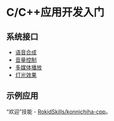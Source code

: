 # C/C++应用开发入门

## 系统接口

- [语音合成](cplusplus/tts.md)
- [音量控制](cplusplus/volume_ctrl.md)
- [多媒体播放](cplusplus/mediaplayer.md)
- [灯光效果](cplusplus/lumenflinger.md)

## 示例应用

“欢迎”技能 - [RokidSkills/konnichiha-cpp](https://github.com/RokidSkills/konnichiha-cpp)。
